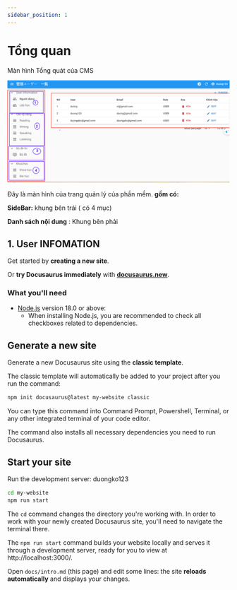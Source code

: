 ```yaml
---
sidebar_position: 1
---
```


# Tổng quan 

Màn hình Tổng quát của CMS

![Locale Dropdown](./img/tong-quat.png)

Đây là màn hình của trang quản lý của phần mềm.
**gồm có:** 

  **SideBar:** khung bên trái ( có 4 mục)

  **Danh sách nội dung** : Khung bên phải 


## 1. User INFOMATION

Get started by **creating a new site**.

Or **try Docusaurus immediately** with **[docusaurus.new](https://docusaurus.new)**.
### What you'll need

- [Node.js](https://nodejs.org/en/download/) version 18.0 or above:
  - When installing Node.js, you are recommended to check all checkboxes related to dependencies.

## Generate a new site

Generate a new Docusaurus site using the **classic template**.

The classic template will automatically be added to your project after you run the command:

```bash
npm init docusaurus@latest my-website classic
```

You can type this command into Command Prompt, Powershell, Terminal, or any other integrated terminal of your code editor.

The command also installs all necessary dependencies you need to run Docusaurus.

## Start your site

Run the development server: duongko123

```bash
cd my-website
npm run start
```

The `cd` command changes the directory you're working with. In order to work with your newly created Docusaurus site, you'll need to navigate the terminal there.

The `npm run start` command builds your website locally and serves it through a development server, ready for you to view at http://localhost:3000/.

Open `docs/intro.md` (this page) and edit some lines: the site **reloads automatically** and displays your changes.

